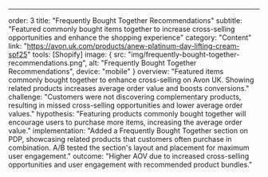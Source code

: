 ---
order: 3
title: "Frequently Bought Together Recommendations"
subtitle: "Featured commonly bought items together to increase cross-selling opportunities and enhance the shopping experience"
category: "Content"
link: "https://avon.uk.com/products/anew-platinum-day-lifting-cream-spf25"
tools: [Shopify]
image: {
    src: "img/frequently-bought-together-recommendations.png",
    alt: "Frequently Bought Together Recommendations",
    device: "mobile"
}
overview: "Featured items commonly bought together to enhance cross-selling on Avon UK. Showing related products increases average order value and boosts conversions."
challenge: "Customers were not discovering complementary products, resulting in missed cross-selling opportunities and lower average order values."
hypothesis: "Featuring products commonly bought together will encourage users to purchase more items, increasing the average order value."
implementation: "Added a Frequently Bought Together section on PDP, showcasing related products that customers often purchase in combination. A/B tested the section's layout and placement for maximum user engagement."
outcome: "Higher AOV due to increased cross-selling opportunities and user engagement with recommended product bundles."